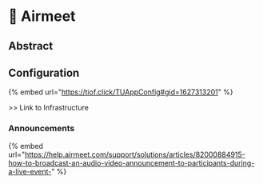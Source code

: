 # 🚧 Airmeet

## Abstract

## Configuration

{% embed url="https://tiof.click/TUAppConfig#gid=1627313201" %}

\>> Link to Infrastructure





### Announcements

{% embed url="https://help.airmeet.com/support/solutions/articles/82000884915-how-to-broadcast-an-audio-video-announcement-to-participants-during-a-live-event-" %}





